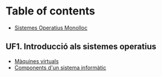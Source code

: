 # Table of contents

* [Sistemes Operatius Monolloc](README.md)

## UF1. Introducció als sistemes operatius

* [Màquines virtuals](uf1.-introduccio-als-sistemes-operatius/maquines-virtuals.md)
* [Components d'un sistema informàtic](uf1.-introduccio-als-sistemes-operatius/components-dun-sistema-informatic.md)

